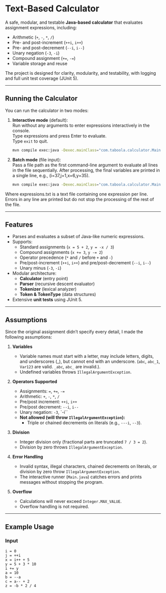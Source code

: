 # Text-Based Calculator

A safe, modular, and testable **Java-based calculator** that evaluates assignment expressions, including:
- Arithmetic (`+`, `-`, `*`, `/`)
- Pre- and post-increment (`++i`, `i++`)
- Pre- and post-decrement (`--i`, `i--`)
- Unary negation (`-3`, `-i`)
- Compound assignment (`+=`, `-=`)
- Variable storage and reuse

The project is designed for clarity, modularity, and testability, with logging and full unit test coverage (JUnit 5).

---
## Running the Calculator

You can run the calculator in two modes:

1. **Interactive mode** (default):  
   Run without any arguments to enter expressions interactively in the console.  
   Type expressions and press Enter to evaluate.  
   Type `exit` to quit.

   ```bash
   mvn compile exec:java -Dexec.mainClass="com.taboola.calculator.Main"
   
2. **Batch mode** (file input):  
   Pass a file path as the first command-line argument to evaluate all lines in the file sequentially.
   After processing, the final variables are printed in a single line, e.g., (i=37,j=1,x=6,y=35).

   ```bash
   mvn compile exec:java -Dexec.mainClass="com.taboola.calculator.Main" -Dexec.args="expressions.txt"

Where expressions.txt is a text file containing one expression per line.  
   Errors in any line are printed but do not stop the processing of the rest of the file.

---
## Features

- Parses and evaluates a subset of Java-like numeric expressions.
- Supports:
    - Standard assignments (`x = 5 + 2`, `y = -x / 3`)
    - Compound assignments (`x += 3`, `y -= 2`)
    - Operator precedence (`*` and `/` before `+` and `-`)
    - Pre/post-increment (`++i`, `i++`) and pre/post-decrement (`--i`, `i--`)
    - Unary minus (`-3`, `-i`)
- Modular architecture:
    - **Calculator** (entry point)
    - **Parser** (recursive descent evaluator)
    - **Tokenizer** (lexical analyzer)
    - **Token & TokenType** (data structures)
- Extensive **unit tests** using JUnit 5.

---

## Assumptions

Since the original assignment didn’t specify every detail, I made the following assumptions:

1. **Variables**
    - Variable names must start with a letter, may include letters, digits, and underscores (_), but cannot end with an underscore.
      (`abc`, `abc_1`, `Var123` are valid. `_abc`, `abc_` are invalid.).
    - Undefined variables throws `IllegalArgumentException`.

2. **Operators Supported**
    - Assignments: `=`, `+=`, `-=`
    - Arithmetic: `+`, `-`, `*`, `/`
    - Pre/post increment: `++i`, `i++`
    - Pre/post decrement: `--i`, `i--`
    - Unary negation: `-3`, `-i``
    - **Not allowed (will throw `IllegalArgumentException`):**
        - Triple or chained decrements on literals (e.g., `---i`, `--3`).

3. **Division**
    - Integer division only (fractional parts are truncated `7 / 3 = 2`).
    - Division by zero throws `IllegalArgumentException`.

4. **Error Handling**
    - Invalid syntax, illegal characters, chained decrements on literals, or division by zero throw `IllegalArgumentException`.
    - The interactive runner (`Main.java`) catches errors and prints messages without stopping the program.

5. **Overflow** 
    - Calculations will never exceed `Integer.MAX_VALUE`.
    - Overflow handling is not required.

---

## Example Usage

### Input
```text
i = 0
j = ++i
x = i++ + 5
y = 5 + 3 * 10
i += y
a = 10
b = --a
c = a-- + 2
z = -b * 2 / 4
